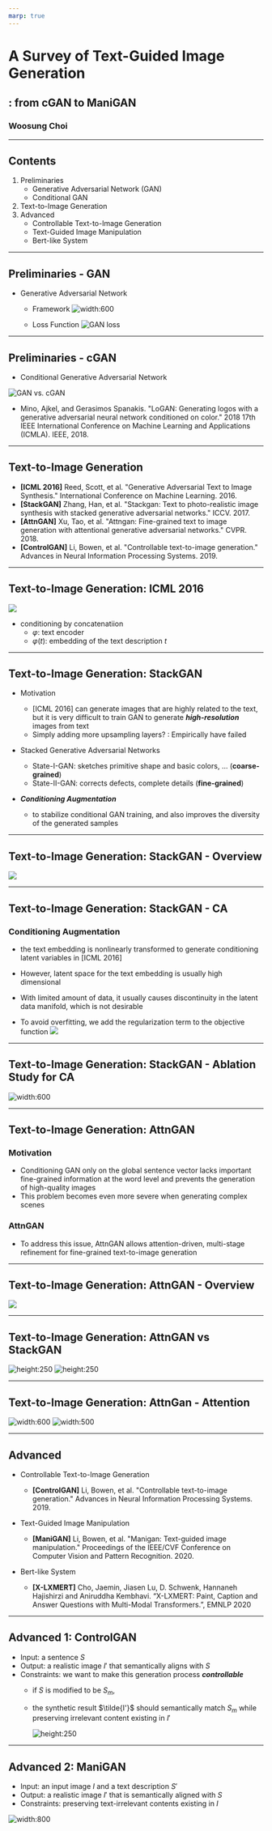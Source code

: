 ```yaml
---
marp: true
---
```


# A Survey of Text-Guided Image Generation

## : from cGAN to ManiGAN

### Woosung Choi

---

## Contents

1. Preliminaries
    - Generative Adversarial Network (GAN)  
    - Conditional GAN
2. Text-to-Image Generation
3. Advanced
    - Controllable Text-to-Image Generation
    - Text-Guided Image Manipulation
    - Bert-like System

---

## Preliminaries - GAN

- Generative Adversarial Network
  - Framework
    ![width:600](https://github.com/Intelligence-Engineering-LAB-KU/Seminar/raw/54adf23e3f6ccd2e6c5b504caaf50da151f775ce/summer_2020/0819_jinsung_GAN/img/03.png)

  - Loss Function
   ![GAN loss](https://github.com/Intelligence-Engineering-LAB-KU/Seminar/raw/54adf23e3f6ccd2e6c5b504caaf50da151f775ce/summer_2020/0819_jinsung_GAN/img/01.png)

---

## Preliminaries - cGAN

- Conditional Generative Adversarial Network

![GAN vs. cGAN](https://www.researchgate.net/profile/Gerasimos_Spanakis/publication/328494719/figure/fig1/AS:685463685853187@1540438686209/GAN-conditional-GAN-CGAN-and-auxiliary-classifier-GAN-ACGAN-architectures-where-x.ppm)

- Mino, Ajkel, and Gerasimos Spanakis. "LoGAN: Generating logos with a generative adversarial neural network conditioned on color." 2018 17th IEEE International Conference on Machine Learning and Applications (ICMLA). IEEE, 2018.

---

## Text-to-Image Generation

- **[ICML 2016]** Reed, Scott, et al. "Generative Adversarial Text to Image Synthesis." International Conference on Machine Learning. 2016.
- **[StackGAN]** Zhang, Han, et al. "Stackgan: Text to photo-realistic image synthesis with stacked generative adversarial networks." ICCV. 2017.
- **[AttnGAN]** Xu, Tao, et al. "Attngan: Fine-grained text to image generation with attentional generative adversarial networks." CVPR. 2018.
- **[ControlGAN]** Li, Bowen, et al. "Controllable text-to-image generation." Advances in Neural Information Processing Systems. 2019.

---

## Text-to-Image Generation: ICML 2016

![](imgs/icml2016fig1.png)

- conditioning by concatenatiion
  - $\varphi$: text encoder
  - $\varphi(t)$: embedding of the text description $t$

---

## Text-to-Image Generation: StackGAN

- Motivation
  - [ICML 2016] can generate images that are highly related to the text, but it is very difficult to train GAN to generate ***high-resolution*** images from text
  - Simply adding more upsampling layers? : Empirically have failed

- Stacked Generative Adversarial Networks
  - State-I-GAN: sketches primitive shape and basic colors, ... (**coarse-grained**)
  - State-II-GAN: corrects defects, complete details (**fine-grained**)

- ***Conditioning Augmentation***
  - to stabilize conditional GAN training, and also improves the diversity of the generated samples

---

## Text-to-Image Generation: StackGAN - Overview

![](imgs/stackganfig2.png)

---

## Text-to-Image Generation: StackGAN - CA

### Conditioning Augmentation

- the text embedding is nonlinearly transformed to generate conditioning latent variables in [ICML 2016]

- However, latent space for the text embedding is usually high dimensional

- With limited amount of data, it usually causes discontinuity in the latent data manifold, which is not desirable

- To avoid overfitting, we add the regularization term to the objective function
  ![](imgs/stackgankl.png)

---

## Text-to-Image Generation: StackGAN - Ablation Study for CA

![width:600](imgs/stackganfig7.png)

---

## Text-to-Image Generation: AttnGAN

### Motivation

- Conditioning GAN only on the global sentence vector lacks important fine-grained information at the word level and prevents the generation of high-quality images
- This problem becomes even more severe when generating complex scenes

### AttnGAN

- To address this issue, AttnGAN allows attention-driven, multi-stage refinement for fine-grained text-to-image generation

---

## Text-to-Image Generation: AttnGAN - Overview

![](imgs/attnganfig2.png)

---

## Text-to-Image Generation: AttnGAN vs StackGAN

![height:250](imgs/attnganfig2.png) ![height:250](imgs/stackganfig2.png)

---

## Text-to-Image Generation: AttnGan - Attention

![width:600](imgs/attention.png) ![width:500](imgs/attnganfig1.png)

---

## Advanced

- Controllable Text-to-Image Generation
  - **[ControlGAN]** Li, Bowen, et al. "Controllable text-to-image generation." Advances in Neural Information Processing Systems. 2019.

- Text-Guided Image Manipulation
  - **[ManiGAN]** Li, Bowen, et al. "Manigan: Text-guided image manipulation." Proceedings of the IEEE/CVF Conference on Computer Vision and Pattern Recognition. 2020.

- Bert-like System
  - **[X-LXMERT]** Cho, Jaemin, Jiasen Lu, D. Schwenk, Hannaneh Hajishirzi and Aniruddha Kembhavi. “X-LXMERT: Paint, Caption and Answer Questions with Multi-Modal Transformers.”, EMNLP 2020

---

## Advanced 1: ControlGAN

- Input: a sentence $S$
- Output: a realistic image $I'$ that semantically aligns with $S$
- Constraints: we want to make this generation process ***controllable***
  - if $S$ is modified to be $S_m$,
  - the synthetic result $\tilde{I'}$ should semantically match $S_m$ while preserving irrelevant content existing in $I'$

    ![height:250](imgs/fig1.png)

---

## Advanced 2: ManiGAN

- Input: an input image $I$ and a text description $S'$
- Output: a realistic image $I'$ that is semantically aligned with $S$
- Constraints: preserving text-irrelevant contents existing in $I$

![width:800](imgs/maniganfig1.png)
